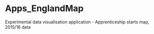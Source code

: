 # Apps_EnglandMap
Experimental data visualisation application - Apprenticeship starts map, 2015/16 data
